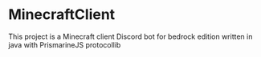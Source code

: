 # MinecraftClient
This project is a Minecraft client Discord bot for bedrock edition written in java with PrismarineJS protocollib